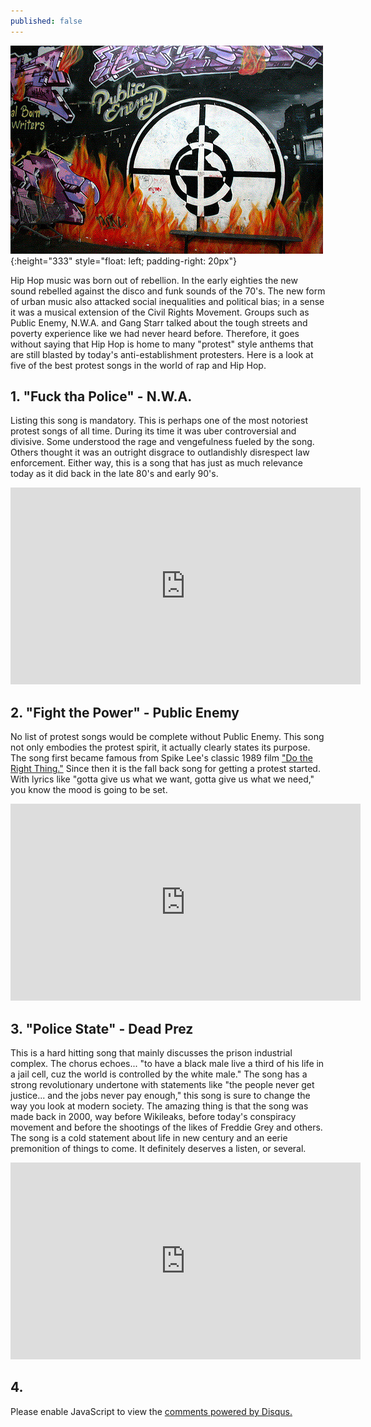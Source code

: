 ```yaml
---
published: false
---
```


![Public Enemy Mural](/images/pe223432321111.jpg){:height="333" style="float: left; padding-right: 20px"}


Hip Hop music was born out of rebellion. In the early eighties the new sound rebelled against the disco and funk sounds of the 70's. The new form of urban music also attacked social inequalities and political bias; in a sense it was a musical extension of the Civil Rights Movement. Groups such as Public Enemy, N.W.A. and Gang Starr talked about the tough streets and poverty experience like we had never heard before. Therefore, it goes without saying that Hip Hop is home to many "protest" style anthems that are still blasted by today's anti-establishment protesters. Here is a look at five of the best protest songs in the world of rap and Hip Hop. 

## 1. "Fuck tha Police" - N.W.A. 
Listing this song is mandatory. This is perhaps one of the most notoriest protest songs of all time. During its time it was uber controversial and divisive. Some understood the rage and vengefulness fueled by the song. Others thought it was an outright disgrace to outlandishly disrespect law enforcement. Either way, this is a song that has just as much relevance today as it did back in the late 80's and early 90's. 

<iframe width="560" height="315" src="https://www.youtube.com/embed/TMZi25Pq3T8" frameborder="0" allowfullscreen></iframe>

## 2. "Fight the Power" - Public Enemy
No list of protest songs would be complete without Public Enemy. This song not only embodies the protest spirit, it actually clearly states its purpose. The song first became famous from Spike Lee's classic 1989 film ["Do the Right Thing."](http://www.rollingstone.com/movies/news/fight-the-power-spike-lee-on-do-the-right-thing-20140620) Since then it is the fall back song for getting a protest started. With lyrics like "gotta give us what we want, gotta give us what we need," you know the mood is going to be set. 

<iframe width="560" height="315" src="https://www.youtube.com/embed/8PaoLy7PHwk" frameborder="0" allowfullscreen></iframe>

## 3. "Police State" - Dead Prez
This is a hard hitting song that mainly discusses the prison industrial complex. The chorus echoes... "to have a black male live a third of his life in a jail cell, cuz the world is controlled by the white male." The song has a strong revolutionary undertone with statements like "the people never get justice... and the jobs never pay enough," this song is sure to change the way you look at modern society. The amazing thing is that the song was made back in 2000, way before Wikileaks, before today's conspiracy movement and before the shootings of the likes of Freddie Grey and others. The song is a cold statement about life in new century and an eerie premonition of things to come. It definitely deserves a listen, or several. 

<iframe width="560" height="315" src="https://www.youtube.com/embed/8c_UdWo4Zek" frameborder="0" allowfullscreen></iframe>

## 4.




<div id="disqus_thread"></div>
<script>

/**
*  RECOMMENDED CONFIGURATION VARIABLES: EDIT AND UNCOMMENT THE SECTION BELOW TO INSERT DYNAMIC VALUES FROM YOUR PLATFORM OR CMS.
*  LEARN WHY DEFINING THESE VARIABLES IS IMPORTANT: https://disqus.com/admin/universalcode/#configuration-variables*/
/*
var disqus_config = function () {
this.page.url = PAGE_URL;  // Replace PAGE_URL with your page's canonical URL variable
this.page.identifier = PAGE_IDENTIFIER; // Replace PAGE_IDENTIFIER with your page's unique identifier variable
};
*/
(function() { // DON'T EDIT BELOW THIS LINE
var d = document, s = d.createElement('script');
s.src = 'https://skull-n-bones-hip-hop.disqus.com/embed.js';
s.setAttribute('data-timestamp', +new Date());
(d.head || d.body).appendChild(s);
})();
</script>
<noscript>Please enable JavaScript to view the <a href="https://disqus.com/?ref_noscript">comments powered by Disqus.</a></noscript>
